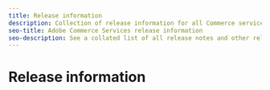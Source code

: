 ```yaml
---
title: Release information
description: Collection of release information for all Commerce services
seo-title: Adobe Commerce Services release information
seo-description: See a collated list of all release notes and other release information for Adobe Commerce Services and integration services.
---
```

# Release information